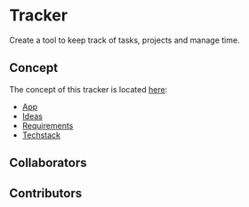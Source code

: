 # Tracker

Create a tool to keep track of tasks, projects and manage time.

## Concept

The concept of this tracker is located [here](./concept):
- [App](./concept/app.md)
- [Ideas](./concept/ideas.md)
- [Requirements](./concept/requirements.md)
- [Techstack](./concept/techstack.md)


## Collaborators

<!-- readme: collaborators -start -->
<!-- readme: collaborators -end -->

## Contributors

<!-- readme: contributors -start -->
<!-- readme: contributors -end -->